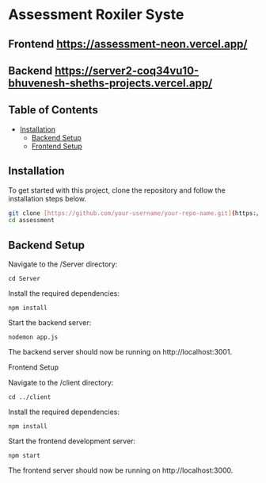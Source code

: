 
# Assessment Roxiler Syste

## Frontend https://assessment-neon.vercel.app/
## Backend https://server2-coq34vu10-bhuvenesh-sheths-projects.vercel.app/



## Table of Contents

- [Installation](#installation)
  - [Backend Setup](#backend-setup)
  - [Frontend Setup](#frontend-setup)



## Installation

To get started with this project, clone the repository and follow the installation steps below.

```bash
git clone [https://github.com/your-username/your-repo-name.git](https://github.com/Bhuvenesh-Sheth/assessment.git)
cd assessment
```

## Backend Setup
Navigate to the /Server directory:

```
cd Server
```

Install the required dependencies:

```
npm install
```


Start the backend server:

```
nodemon app.js
```

The backend server should now be running on http://localhost:3001.

Frontend Setup

Navigate to the /client directory:

```
cd ../client
```

Install the required dependencies:

```
npm install
```

Start the frontend development server:
```
npm start
```
The frontend server should now be running on http://localhost:3000.





